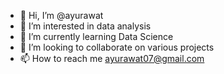 - 👋 Hi, I’m @ayurawat
- 👀 I’m interested in data analysis
- 🌱 I’m currently learning Data Science
- 💞️ I’m looking to collaborate on various projects
- 📫 How to reach me ayurawat07@gmail.com

<!---
ayurawat/ayurawat is a ✨ special ✨ repository because its `README.md` (this file) appears on your GitHub profile.
You can click the Preview link to take a look at your changes.
--->
